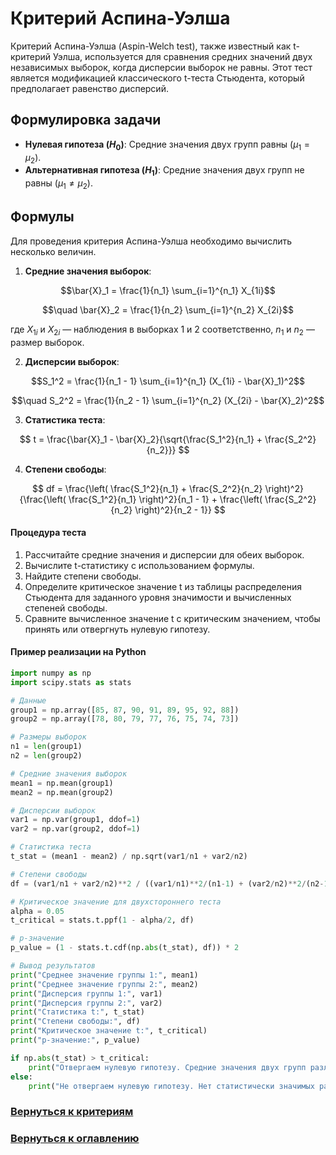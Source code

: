 # Критерий Аспина-Уэлша

Критерий Аспина-Уэлша (Aspin-Welch test), также известный как t-критерий Уэлша, используется для сравнения средних значений двух независимых выборок, когда дисперсии выборок не равны. Этот тест является модификацией классического t-теста Стьюдента, который предполагает равенство дисперсий.

## Формулировка задачи

- **Нулевая гипотеза ($H_0$)**: Средние значения двух групп равны ($\mu_1 = \mu_2$).
- **Альтернативная гипотеза ($H_1$)**: Средние значения двух групп не равны ($\mu_1 \neq \mu_2$).

## Формулы

Для проведения критерия Аспина-Уэлша необходимо вычислить несколько величин.

1. **Средние значения выборок**:

$$\bar{X}_1 = \frac{1}{n_1} \sum_{i=1}^{n_1} X_{1i}$$ 

$$\quad \bar{X}_2 = \frac{1}{n_2} \sum_{i=1}^{n_2} X_{2i}$$

где $X_{1i}$ и $X_{2i}$ — наблюдения в выборках 1 и 2 соответственно, $n_1$ и $n_2$ — размер выборок.

2. **Дисперсии выборок**:

$$S_1^2 = \frac{1}{n_1 - 1} \sum_{i=1}^{n_1} (X_{1i} - \bar{X}_1)^2$$ 

$$\quad S_2^2 = \frac{1}{n_2 - 1} \sum_{i=1}^{n_2} (X_{2i} - \bar{X}_2)^2$$

3. **Статистика теста**:

$$
t = \frac{\bar{X}_1 - \bar{X}_2}{\sqrt{\frac{S_1^2}{n_1} + \frac{S_2^2}{n_2}}}
$$

4. **Степени свободы**:

$$
df = \frac{\left( \frac{S_1^2}{n_1} + \frac{S_2^2}{n_2} \right)^2}{\frac{\left( \frac{S_1^2}{n_1} \right)^2}{n_1 - 1} + \frac{\left( \frac{S_2^2}{n_2} \right)^2}{n_2 - 1}}
$$

#### Процедура теста

1. Рассчитайте средние значения и дисперсии для обеих выборок.
2. Вычислите t-статистику с использованием формулы.
3. Найдите степени свободы.
4. Определите критическое значение t из таблицы распределения Стьюдента для заданного уровня значимости и вычисленных степеней свободы.
5. Сравните вычисленное значение t с критическим значением, чтобы принять или отвергнуть нулевую гипотезу.

#### Пример реализации на Python

```python
import numpy as np
import scipy.stats as stats

# Данные
group1 = np.array([85, 87, 90, 91, 89, 95, 92, 88])
group2 = np.array([78, 80, 79, 77, 76, 75, 74, 73])

# Размеры выборок
n1 = len(group1)
n2 = len(group2)

# Средние значения выборок
mean1 = np.mean(group1)
mean2 = np.mean(group2)

# Дисперсии выборок
var1 = np.var(group1, ddof=1)
var2 = np.var(group2, ddof=1)

# Статистика теста
t_stat = (mean1 - mean2) / np.sqrt(var1/n1 + var2/n2)

# Степени свободы
df = (var1/n1 + var2/n2)**2 / ((var1/n1)**2/(n1-1) + (var2/n2)**2/(n2-1))

# Критическое значение для двухстороннего теста
alpha = 0.05
t_critical = stats.t.ppf(1 - alpha/2, df)

# p-значение
p_value = (1 - stats.t.cdf(np.abs(t_stat), df)) * 2

# Вывод результатов
print("Среднее значение группы 1:", mean1)
print("Среднее значение группы 2:", mean2)
print("Дисперсия группы 1:", var1)
print("Дисперсия группы 2:", var2)
print("Статистика t:", t_stat)
print("Степени свободы:", df)
print("Критическое значение t:", t_critical)
print("p-значение:", p_value)

if np.abs(t_stat) > t_critical:
    print("Отвергаем нулевую гипотезу. Средние значения двух групп различаются.")
else:
    print("Не отвергаем нулевую гипотезу. Нет статистически значимых различий между средними значениями двух групп.")
```

### [Вернуться к критериям](../Navigation_criteria.md)

### [Вернуться к оглавлению](../../README.md)